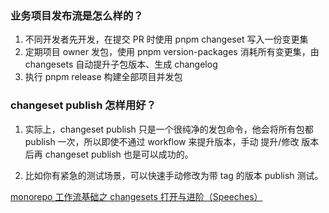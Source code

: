 ### 业务项目发布流是怎么样的？

1. 不同开发者先开发，在提交 PR 时使用 pnpm changeset 写入一份变更集
2. 定期项目 owner 发包，使用 pnpm version-packages 消耗所有变更集，由 changesets 自动提升子包版本、生成 changelog
3. 执行 pnpm release 构建全部项目并发包

### changeset publish 怎样用好？

1. 实际上，changeset publish 只是一个很纯净的发包命令，他会将所有包都 publish 一次，所以即使不通过 workflow 来提升版本，手动 提升/修改 版本后再 changeset publish 也是可以成功的。

2. 比如你有紧急的测试场景，可以快速手动修改为带 tag 的版本 publish 测试。

[monorepo 工作流基础之 changesets 打开与进阶（Speeches）](https://www.cfanz.cn/mobile/resource/detail/MlLPOGMLwRqqz)
